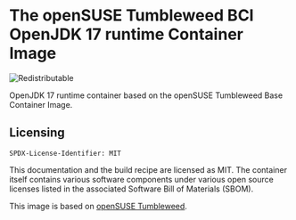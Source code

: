 # The openSUSE Tumbleweed BCI OpenJDK 17 runtime Container Image
![Redistributable](https://img.shields.io/badge/Redistributable-Yes-green)


OpenJDK 17 runtime container based on the openSUSE Tumbleweed Base Container Image.

## Licensing

`SPDX-License-Identifier: MIT`

This documentation and the build recipe are licensed as MIT.
The container itself contains various software components under various open source licenses listed in the associated
Software Bill of Materials (SBOM).

This image is based on [openSUSE Tumbleweed](https://get.opensuse.org/tumbleweed/).
